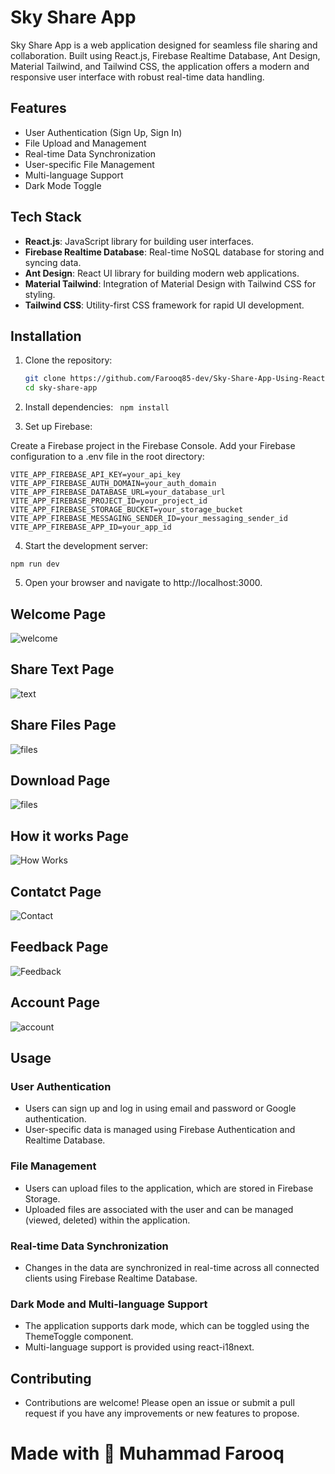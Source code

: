 # Sky Share App

Sky Share App is a web application designed for seamless file sharing and collaboration. Built using React.js, Firebase Realtime Database, Ant Design, Material Tailwind, and Tailwind CSS, the application offers a modern and responsive user interface with robust real-time data handling.

## Features

- User Authentication (Sign Up, Sign In)
- File Upload and Management
- Real-time Data Synchronization
- User-specific File Management
- Multi-language Support
- Dark Mode Toggle

## Tech Stack

- **React.js**: JavaScript library for building user interfaces.
- **Firebase Realtime Database**: Real-time NoSQL database for storing and syncing data.
- **Ant Design**: React UI library for building modern web applications.
- **Material Tailwind**: Integration of Material Design with Tailwind CSS for styling.
- **Tailwind CSS**: Utility-first CSS framework for rapid UI development.

## Installation

1. Clone the repository:

   ```bash
   git clone https://github.com/Farooq85-dev/Sky-Share-App-Using-React-JS
   cd sky-share-app
   ```

2. Install dependencies:
   ` npm install`
3. Set up Firebase:

Create a Firebase project in the Firebase Console.
Add your Firebase configuration to a .env file in the root directory:

```
VITE_APP_FIREBASE_API_KEY=your_api_key
VITE_APP_FIREBASE_AUTH_DOMAIN=your_auth_domain
VITE_APP_FIREBASE_DATABASE_URL=your_database_url
VITE_APP_FIREBASE_PROJECT_ID=your_project_id
VITE_APP_FIREBASE_STORAGE_BUCKET=your_storage_bucket
VITE_APP_FIREBASE_MESSAGING_SENDER_ID=your_messaging_sender_id
VITE_APP_FIREBASE_APP_ID=your_app_id
```

4. Start the development server:

`npm run dev `

5. Open your browser and navigate to http://localhost:3000.

## Welcome Page

![welcome](./src/Assets/welcome.png)

## Share Text Page

![text](./src/Assets/text.png)

## Share Files Page

![files](./src/Assets/files.png)

## Download Page

![files](./src/Assets/install.png)

## How it works Page

![How Works](./src/Assets/howworks.png)

## Contatct Page

![Contact](./src/Assets/contact.png)

## Feedback Page

![Feedback](./src/Assets/feedback.png)

## Account Page

![account](./src/Assets/account.png)

## Usage

### User Authentication

- Users can sign up and log in using email and password or Google authentication.
- User-specific data is managed using Firebase Authentication and Realtime Database.

### File Management

- Users can upload files to the application, which are stored in Firebase Storage.
- Uploaded files are associated with the user and can be managed (viewed, deleted) within the application.

### Real-time Data Synchronization

- Changes in the data are synchronized in real-time across all connected clients using Firebase Realtime Database.

### Dark Mode and Multi-language Support

- The application supports dark mode, which can be toggled using the ThemeToggle component.
- Multi-language support is provided using react-i18next.

## Contributing

- Contributions are welcome! Please open an issue or submit a pull request if you have any improvements or new features to propose.

# Made with 💙 Muhammad Farooq
